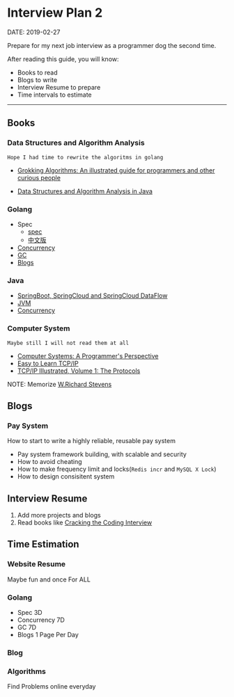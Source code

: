 Interview Plan 2
================

DATE: 2019-02-27

Prepare for my next job interview as a programmer dog the second time.

After reading this guide, you will know:

* Books to read
* Blogs to write
* Interview Resume to prepare
* Time intervals to estimate

--------------------------------------------------------------------------------

Books
-----
### Data Structures and Algorithm Analysis

    Hope I had time to rewrite the algoritms in golang

- [Grokking Algorithms: An illustrated guide for programmers and other curious people](https://www.amazon.com/Grokking-Algorithms-illustrated-programmers-curious/dp/1617292230/ref=sr_1_1?ie=UTF8&qid=1519440970&sr=8-1&keywords=Grokking+Algorithms)


- [Data Structures and Algorithm Analysis in Java](https://www.amazon.com/Data-Structures-Algorithm-Analysis-Java/dp/0132576279/ref=sr_1_1?s=books&ie=UTF8&qid=1519441056&sr=1-1&keywords=Data+Structures+Algorithm+Analysis+java)

### Golang
- Spec
  + [spec](https://golang.org/ref/spec)
  + [中文版](https://golang.org/ref/spec)
- [Concurrency](https://www.amazon.com/Concurrency-Go-Tools-Techniques-Developers/dp/1491941197)
- [GC](https://blog.golang.org/ismmkeynote)
- [Blogs](https://blog.golang.org/index)

### Java
- [SpringBoot, SpringCloud and SpringCloud DataFlow](https://spring.io/)
- [JVM](http://blog.dengqinghua.net/learn_jvm.html)
- [Concurrency](http://blog.dengqinghua.net/concurrency.html)

### Computer System

    Maybe still I will not read them at all

- [Computer Systems: A Programmer's Perspective](https://www.amazon.com/Computer-Systems-Programmers-Perspective-2nd/dp/0136108040/ref=sr_1_3?s=books&ie=UTF8&qid=1519441490&sr=1-3&keywords=Computer+Systems+A+Programmer%27s+Perspective)
- [Easy to Learn TCP/IP](https://www.amazon.cn/dp/B00DMS9990/ref=sr_1_1?ie=UTF8&qid=1519441861&sr=8-1&keywords=%E5%9B%BE%E8%A7%A3tcp%2Fip)
- [TCP/IP Illustrated, Volume 1: The Protocols](https://www.amazon.com/TCP-Illustrated-Protocols-Addison-Wesley-Professional/dp/0321336313/ref=sr_1_1?s=books&ie=UTF8&qid=1519441546&sr=1-1&keywords=TCP+IP)

NOTE: Memorize [W.Richard Stevens](https://en.wikipedia.org/wiki/W._Richard_Stevens)

Blogs
-----
### Pay System
How to start to write a highly reliable, reusable pay system

- Pay system framework building, with scalable and security
- How to avoid cheating
- How to make frequency limit and locks(`Redis incr` and `MySQL X Lock`)
- How to design consisitent system

Interview Resume
----------------
1. Add more projects and blogs
2. Read books like [Cracking the Coding Interview](https://www.amazon.com/s/?ie=UTF8&keywords=cracking+the+coding+interviews&tag=googhydr-20&index=aps&hvadid=241666619915&hvpos=1t1&hvnetw=g&hvrand=10469926032186193730&hvpone=&hvptwo=&hvqmt=e&hvdev=c&hvdvcmdl=&hvlocint=&hvlocphy=9031956&hvtargid=kwd-302976838943&ref=pd_sl_4n1d01w4zj_e)

Time Estimation
---------------
### Website Resume
Maybe fun and once For ALL

### Golang
- Spec 3D
- Concurrency 7D
- GC 7D
- Blogs 1 Page Per Day

### Blog

### Algorithms
Find Problems online everyday
